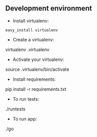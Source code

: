 Development environment
---

* Install virtualenv:

```
easy_install virtualenv
```

* Create a virtualenv:

virtualenv .virtualenv 

* Activate your virtualenv:

source .virtualenv/bin/activate

* Install requirements:

pip install -r requirements.txt

* To run tests:

./runtests

* To run app:

./go

